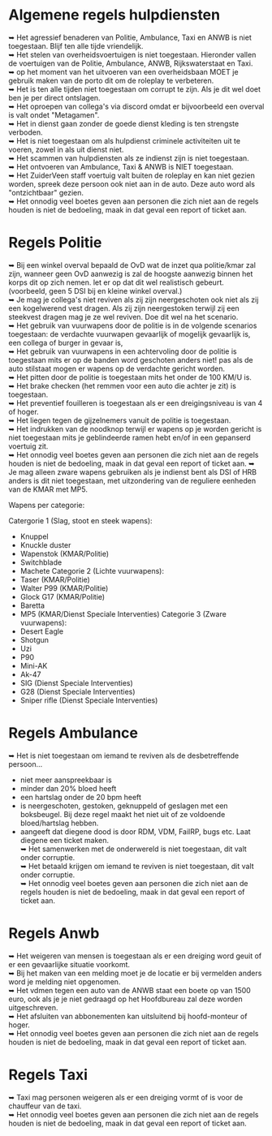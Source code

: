 # Algemene regels hulpdiensten 

 ➥ Het agressief benaderen van Politie, Ambulance, Taxi en ANWB is niet toegestaan. Blijf ten alle tijde vriendelijk.</br>
 ➥ Het stelen van overheidsvoertuigen is niet toegestaan. Hieronder vallen de voertuigen van de Politie, Ambulance, ANWB, Rijkswaterstaat en Taxi.</br>
 ➥ op het moment van het uitvoeren van een overheidsbaan MOET je gebruik maken van de porto dit om de roleplay te verbeteren.</br>
 ➥ Het is ten alle tijden niet toegestaan om corrupt te zijn. Als je dit wel doet ben je per direct ontslagen.</br>
 ➥ Het oproepen van collega's via discord omdat er bijvoorbeeld een overval is valt ondet "Metagamen".</br>
 ➥ Het in dienst gaan zonder de goede dienst kleding is ten strengste verboden.</br>
 ➥ Het is niet toegestaan om als hulpdienst criminele activiteiten uit te voeren, zowel in als uit dienst niet.</br>
 ➥ Het scammen van hulpdiensten als ze indienst zijn is niet toegestaan.</br>
 ➥ Het ontvoeren van Ambulance, Taxi & ANWB is NIET toegestaan.<br>
 ➥ Het ZuiderVeen staff voertuig valt buiten de roleplay en kan niet gezien worden, spreek deze persoon ook niet aan in de auto. Deze auto word als "ontzichtbaar" gezien.<br>
 ➥ Het onnodig veel boetes geven aan personen die zich niet aan de regels houden is niet de bedoeling, maak in dat geval een report of ticket aan.



# Regels Politie

 ➥ Bij een winkel overval bepaald de OvD wat de inzet qua politie/kmar zal zijn, wanneer geen OvD aanwezig is zal de hoogste aanwezig binnen het korps dit op zich nemen. 
 let er op dat dit wel realistisch gebeurt. (voorbeeld, geen 5 DSI bij en kleine winkel overval.) </br>
 ➥ Je mag je collega's niet reviven als zij zijn neergeschoten ook niet als zij een kogelwerend vest dragen. Als zij zijn neergestoken terwijl zij een steekvest dragen mag je ze wel reviven. Doe dit wel na het scenario. </br>
 ➥ Het gebruik van vuurwapens door de politie is in de volgende scenarios toegestaan: de verdachte vuurwapen gevaarlijk of mogelijk gevaarlijk is, een collega of burger in gevaar is, </br>
 ➥ Het gebruik van vuurwapens in een achtervoling door de politie is toegestaan mits er op de banden word geschoten anders niet! pas als de auto stilstaat mogen er wapens op de verdachte gericht worden.</br>
 ➥ Het pitten door de politie is toegestaan mits het onder de 100 KM/U is. </br>
 ➥ Het brake checken (het remmen voor een auto die achter je zit) is toegestaan. </br>
 ➥ Het preventief fouilleren is toegestaan als er een dreigingsniveau is van 4 of hoger. </br>
 ➥ Het liegen tegen de gijzelnemers vanuit de politie is toegestaan.</br>
 ➥ Het indrukken van de noodknop terwijl er wapens op je worden gericht is niet toegestaan mits je geblindeerde ramen hebt en/of in een gepanserd voertuig zit.</br>
 ➥ Het onnodig veel boetes geven aan personen die zich niet aan de regels houden is niet de bedoeling, maak in dat geval een report of ticket aan.
 ➥ Je mag alleen zware wapens gebruiken als je indienst bent als DSI of HRB anders is dit niet toegestaan, met uitzondering van de reguliere eenheden van de KMAR met MP5.</br>
 
 Wapens per categorie:	

Catergorie 1 (Slag, stoot en steek wapens):
-	Knuppel
-	Knuckle duster
-	Wapenstok (KMAR/Politie)
-	Switchblade
-	Machete 
Categorie 2 (Lichte vuurwapens):
-	Taser (KMAR/Politie)
-	Walter P99 (KMAR/Politie)
-	Glock G17 (KMAR/Politie)
-	Baretta
-	MP5 (KMAR/Dienst Speciale Interventies)
Categorie 3 (Zware vuurwapens):
-	Desert Eagle
-	Shotgun
-	Uzi
-	P90
-	Mini-AK
-	Ak-47
-	SIG (Dienst Speciale Interventies)
-	G28 (Dienst Speciale Interventies)
-	Sniper rifle (Dienst Speciale Interventies)


# Regels Ambulance
 ➥ Het is niet toegestaan om iemand te reviven als de desbetreffende persoon…</br>
 - niet meer aanspreekbaar is<br>
 - minder dan 20% bloed heeft<br>
 - een hartslag onder de 20 bpm heeft<br>
 - is neergeschoten, gestoken, geknuppeld of geslagen met een boksbeugel. Bij deze regel maakt het niet uit of ze voldoende bloed/hartslag hebben.<br>
 - aangeeft dat diegene dood is door RDM, VDM, FailRP, bugs etc. Laat diegene een ticket maken.<br>
 ➥ Het samenwerken met de onderwereld is niet toegestaan, dit valt onder corruptie.<br>
 ➥ Het betaald krijgen om iemand te reviven is niet toegestaan, dit valt onder corruptie.<br>
 ➥ Het onnodig veel boetes geven aan personen die zich niet aan de regels houden is niet de bedoeling, maak in dat geval een report of ticket aan.


# Regels Anwb
 ➥ Het weigeren van mensen is toegestaan als er een dreiging word geuit of er een gevaarlijke situatie voorkomt. </br>
 ➥ Bij het maken van een melding moet je de locatie er bij vermelden anders word je melding niet opgenomen. </br>
 ➥ Het vdmen tegen een auto van de ANWB staat een boete op van 1500 euro, ook als je je niet gedraagd op het Hoofdbureau zal deze worden uitgeschreven.</br>
 ➥ Het afsluiten van abbonementen kan uitsluitend bij hoofd-monteur of hoger.</br>
 ➥ Het onnodig veel boetes geven aan personen die zich niet aan de regels houden is niet de bedoeling, maak in dat geval een report of ticket aan.

# Regels Taxi
 ➥ Taxi mag personen weigeren als er een dreiging vormt of is voor de chauffeur van de taxi.</br>
 ➥ Het onnodig veel boetes geven aan personen die zich niet aan de regels houden is niet de bedoeling, maak in dat geval een report of ticket aan.
